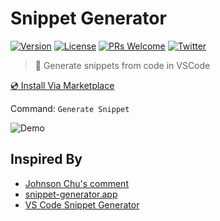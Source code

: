 # Snippet Generator

[![Version](https://img.shields.io/visual-studio-marketplace/v/wenfangdu.snippet-generator?color=blue)](https://marketplace.visualstudio.com/items?itemName=wenfangdu.snippet-generator)
[![License](https://img.shields.io/github/license/wenfangdu/vscode-snippet-generator?color=brightgreen)](https://github.com/wenfangdu/vscode-snippet-generator/blob/main/LICENSE)
[![PRs Welcome](https://img.shields.io/badge/PRs-welcome-blueviolet.svg)](https://github.com/wenfangdu/vscode-snippet-generator)
[![Twitter](https://img.shields.io/twitter/url?url=https%3A%2F%2Fmarketplace.visualstudio.com%2Fitems%3FitemName%3Dwenfangdu.snippet-generator)](https://twitter.com/intent/tweet?text=Wow:&url=https%3A%2F%2Fmarketplace.visualstudio.com%2Fitems%3FitemName%3Dwenfangdu.snippet-generator)

> 📜 Generate snippets from code in VSCode

[💿 Install Via Marketplace](https://marketplace.visualstudio.com/items?itemName=wenfangdu.snippet-generator)

Command: `Generate Snippet`

![Demo](https://raw.githubusercontent.com/wenfangdu/vscode-snippet-generator/main/images/demo.gif)

## Inspired By

- [Johnson Chu's comment](https://github.com/johnsoncodehk/volar/issues/183#issuecomment-842804053)
- [snippet-generator.app](https://snippet-generator.app/)
- [VS Code Snippet Generator](https://marketplace.visualstudio.com/items?itemName=dkultasev.vs-code-snippet-generator)

